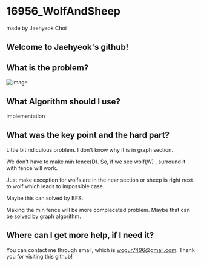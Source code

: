 # 16956_WolfAndSheep

made by Jaehyeok Choi

## Welcome to Jaehyeok's github!

## What is the problem?

![image](https://github.com/Choi-JaeHyeok-21500749/16956_WolfAndSheep/blob/main/16956_pro.PNG)

## What Algorithm should I use?

Implementation

## What was the key point and the hard part?

Little bit ridiculous problem. I don't know why it is in graph section.

We don't have to make min fence(D). So, if we see wolf(W) , surround it with fence will work.

Just make exception for wolfs are in the near section or sheep is right next to wolf which leads to impossible case.

Maybe this can solved by BFS.

Making the min fence will be more complecated problem. 
Maybe that can be solved by graph algorithm.

## Where can I get more help, if I need it?

You can contact me through email, which is wogur7496@gmail.com.
Thank you for visiting this github!
